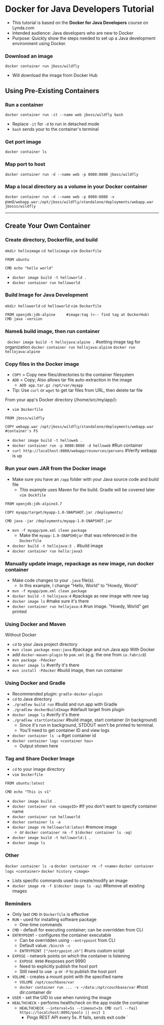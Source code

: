 # Docker for Java Developers Tutorial
- This tutorial is based on the **Docker for Java Developers** course on Lynda.com
- Intended audience: Java developers who are new to Docker
- Purpose: Quickly show the steps needed to set up a Java development environment using Docker. 


### Download an image
`docker container run jboss/wildfly`
- Will download the image from Docker Hub

## Using Pre-Existing Containers
### Run a container

`docker container run -it --name web jboss/wildfly bash`
- Replace `-it` for `-d` to run in detached mode
- `bash` sends your to the container's terminal

### Get port image
`docker container ls`

### Map port to host

`docker container run -d --name web -p 8080:8080 jboss/wildfly`

### Map a local directory as a volume in your Docker container
`docker container run -d --name web -p 8080:8080 -v `pwd`/webapp.war:/opt/jboss/wildfly/standalone/deployments/webapp.war jbosss/wildfly`

----

## Create Your Own Container
### Create directory, Dockerfile, and build
`mkdir helloimage`
`cd helloimage`
`vim Dockerfile`

```
FROM ubuntu

CMD echo "hello world"
```

- `docker image build -t helloworld .`
- `docker container run helloworld`

### Build Image for Java Development
`mkdir helloworld`
`cd helloworld`
`vim Dockerfile`

```
FROM openjdk:jdk-alpine     #image:tag (<-- find tag at DockerHub)
CMD java -version
```

### Name& build image, then run container
` docker image build -t hellojava:alpine .`     #setting image tag for organization 
`docker container run hellojava:alpine`
`docker run hellojava:alpine`

### Copy files in the Docker image
- `COPY` = Copy new files/directories to the container filesystem
- `ADD` = Copy; Also allows tar file auto-extraction in the image
    - `ADD app.tar.gz /opt/var/myapp`
- Tip: Use `curl` or `wget` to get tar files from URL, then delete tar file

From your app's Docker directory (/home/src/my/app/):
- `vim Dockerfile`

```
FROM jboss/wildfly

COPY webapp.war /opt/jboss/wildfly/standalone/deployments/webapp.war #container's FS
```

- `docker image build -t helloweb .`
- `docker container run -p 8080:8080 -d helloweb`   #Run container
- `curl http://localhost:8080/webapp/resources/persons` #Verify webapp is up


### Run your own JAR from the Docker image
- Make sure you have an `/app` folder with your Java source code and build file
    - This example uses Maven for the build. Gradle will be covered later
`vim Dockfile`

```
FROM openjdk:jdk-alpine3.7

COPY myapp/target/myapp-1.0-SNAPSHOT.jar /deployments/

CMD java -jar /deployments/myapp-1.0-SNAPSHOT.jar
```

- `mvn -f myapp/pom.xml clean package`
    - Make the `myapp-1.0-SNAPSHOjar` that was referenced in the `Dockerfile`
- `docker build -t hellojava:3 .`   #build image
- `docker container run hello:java3`

### Manually update image, repackage as new image, run docker container
- Make code changes to your `.java` file(s). 
    - In this example, I change "Hello, World" to "Howdy, World"
- `mvn -f myapp/pom.xml clean package`
- `docker build -t hellojava:4`      #package as new image with new tag
- `docker image ls`     #make sure it's there
- `docker container run hellojava:4`    #run image. "Howdy, World" get printed

### Using Docker and Maven
Without Docker
- `cd` to your Java project directory
- `mvn clean package exec:java` #package and run Java app
With Docker
- add `docker-maven-plugin` to `pom.xml` (e.g. the one from `io.fabric8`)
- `mvn package -Pdocker`
- `docker image ls`     #verify it's there
- `mvn install -Pdocker`        #build image, then run container

### Using Docker and Gradle
- Recommended plugin: `gradle-docker-plugin`
- `cd` to Java directory
- `./gradlew build run`     #build and run app with Gradle
- `./gradlew dockerBuildImage`      #default target from plugin
- `docker image ls`     #verify it's there
- `./gradlew startContainer`    #build image, start container (in background)
    - Since it's run in background, STDOUT won't be printed to terminal. 
    - You'll need to get container ID and view logs
- `docker container ls -a`      #get container id 
- `docker container logs <container has>`
    - Output shown here

### Tag and Share Docker Image
- `cd` to your image directory
- `vim Dockerfile`

```
FROM ubuntu:latest

CMD echo "This is v1"
```

- `docker image build .`
- `docker container run <imageID>`  #If you don't want to specify container name
- `docker container run helloworld`
- `docker container ls -a`
- `docker image rm helloworld:latest`   #remove image
    - or `docker container rm -f $(docker container ls -aq)`
- `docker image build -t helloworld:1 .`
- `docker image ls`



### Other
`docker container ls -a`
`docker container rm -f <name>`
`docker container logs <container>`
`docker history <image>`
- Lists specific commands used to create/modify an image
- `docker image rm -f $(docker image ls -aq)` #Remove all existing images


### Reminders
- Only last `CMD` in `Dockerfile` is effective
- `RUN` - used for installing software package
    - One-time commands
- `CMD` - default for executing container; can be overridden from CLI
- `ENTRYPOINT` - configures the container executable
    - Can be overridden using `--entrypoint` from CLI
    - Default value: `/bin/sh -c`
    - `ENTRYPOINT ["/entrypoint.sh"]`   #runs custom script
- `EXPOSE` - network points on which the container is listening
    - `EXPOSE 9990` #exposes port 9990
    - Need to explicitly publish the host port 
    - Still need to use `-p` or `-P` to publish the host port
- `VOLUME` - creates a mount point with the specified name
    - `VOLUME /opt/couchbase/var`
    - `docker container run ... -v ~/data:/opt/couchbase/var` #host dir:container dir
- `USER` - set the UID to use when running the image
- `HEALTHCHECK` - performs healthcheck on the app inside the container
    - `HEALTHCHECK --interval=5s --timeout=3s CMD curl --fail https://localchost:8091/pools || exit 1`
        - Pings REST API every 5s. If fails, sends exit code `

